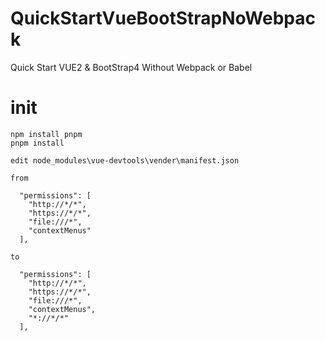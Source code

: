 # QuickStartVueBootStrapNoWebpack
Quick Start VUE2 &amp; BootStrap4 Without Webpack or Babel

# init

	npm install pnpm
	pnpm install

	edit node_modules\vue-devtools\vender\manifest.json

	from

	  "permissions": [
		"http://*/*",
		"https://*/*",
		"file:///*",
		"contextMenus"
	  ],

	to
	  
	  "permissions": [
		"http://*/*",
		"https://*/*",
		"file:///*",
		"contextMenus",
		"*://*/*"
	  ],
		  